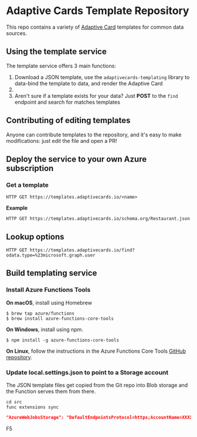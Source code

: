 
# Adaptive Cards Template Repository

This repo contains a variety of [Adaptive Card](https://adaptivecards.io) templates for common data sources.

## Using the template service

The template service offers 3 main functions:

1. Download a JSON template, use the `adaptivecards-templating` library to data-bind the template to data, and render the Adaptive Card
2. 
3. Aren't sure if a template exists for your data? Just **POST** to the `find` endpoint and search for matches templates

## Contributing of editing templates

Anyone can contribute templates to the repository, and it's easy to make modifications: just edit the file and open a PR!


## Deploy the service to your own Azure subscription

### Get a template

`HTTP GET https://templates.adaptivecards.io/<name>`

**Example**

`HTTP GET https://templates.adaptivecards.io/schema.org/Restaurant.json`



## Lookup options

`HTTP GET https://templates.adaptivecards.io/find?odata.type=%23microsoft.graph.user`



## Build templating service

### Install Azure Functions Tools 

**On macOS**, install using Homebrew

```console
$ brew tap azure/functions
$ brew install azure-functions-core-tools
```

**On Windows**, install using npm.

```console
$ npm install -g azure-functions-core-tools
```

**On Linux**, follow the instructions in the Azure Functions Core Tools [GitHub repository](https://github.com/Azure/azure-functions-core-tools#linux).


### Update **local.settings.json** to point to a Storage account

The JSON template files get copied from the Git repo into Blob storage and the Function serves them from there.

```console
cd src
func extensions sync
```



```json
"AzureWebJobsStorage": "DefaultEndpointsProtocol=https;AccountName=XXXXXXX;AccountKey=XXXXXXXXXX",
```

F5
